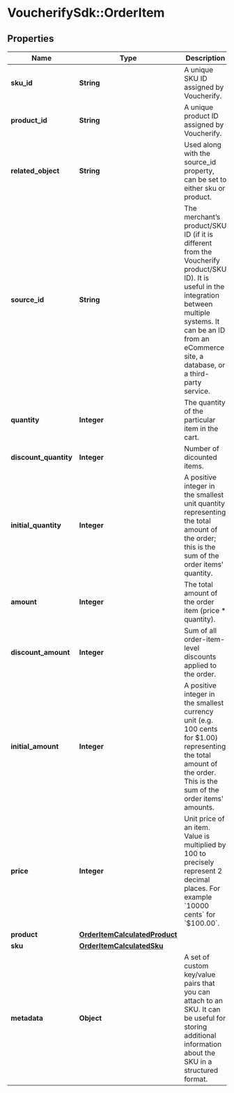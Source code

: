 # VoucherifySdk::OrderItem

## Properties

| Name | Type | Description | Notes |
| ---- | ---- | ----------- | ----- |
| **sku_id** | **String** | A unique SKU ID assigned by Voucherify. | [optional] |
| **product_id** | **String** | A unique product ID assigned by Voucherify. | [optional] |
| **related_object** | **String** | Used along with the source_id property, can be set to either sku or product. | [optional] |
| **source_id** | **String** | The merchant’s product/SKU ID (if it is different from the Voucherify product/SKU ID). It is useful in the integration between multiple systems. It can be an ID from an eCommerce site, a database, or a third-party service. | [optional] |
| **quantity** | **Integer** | The quantity of the particular item in the cart. | [optional] |
| **discount_quantity** | **Integer** | Number of dicounted items. | [optional] |
| **initial_quantity** | **Integer** | A positive integer in the smallest unit quantity representing the total amount of the order; this is the sum of the order items&#39; quantity. | [optional] |
| **amount** | **Integer** | The total amount of the order item (price * quantity). | [optional] |
| **discount_amount** | **Integer** |  Sum of all order-item-level discounts applied to the order. | [optional] |
| **initial_amount** | **Integer** | A positive integer in the smallest currency unit (e.g. 100 cents for $1.00) representing the total amount of the order. This is the sum of the order items&#39; amounts. | [optional] |
| **price** | **Integer** | Unit price of an item. Value is multiplied by 100 to precisely represent 2 decimal places. For example &#x60;10000 cents&#x60; for &#x60;$100.00&#x60;. | [optional] |
| **product** | [**OrderItemCalculatedProduct**](OrderItemCalculatedProduct.md) |  | [optional] |
| **sku** | [**OrderItemCalculatedSku**](OrderItemCalculatedSku.md) |  | [optional] |
| **metadata** | **Object** | A set of custom key/value pairs that you can attach to an SKU. It can be useful for storing additional information about the SKU in a structured format. | [optional] |

